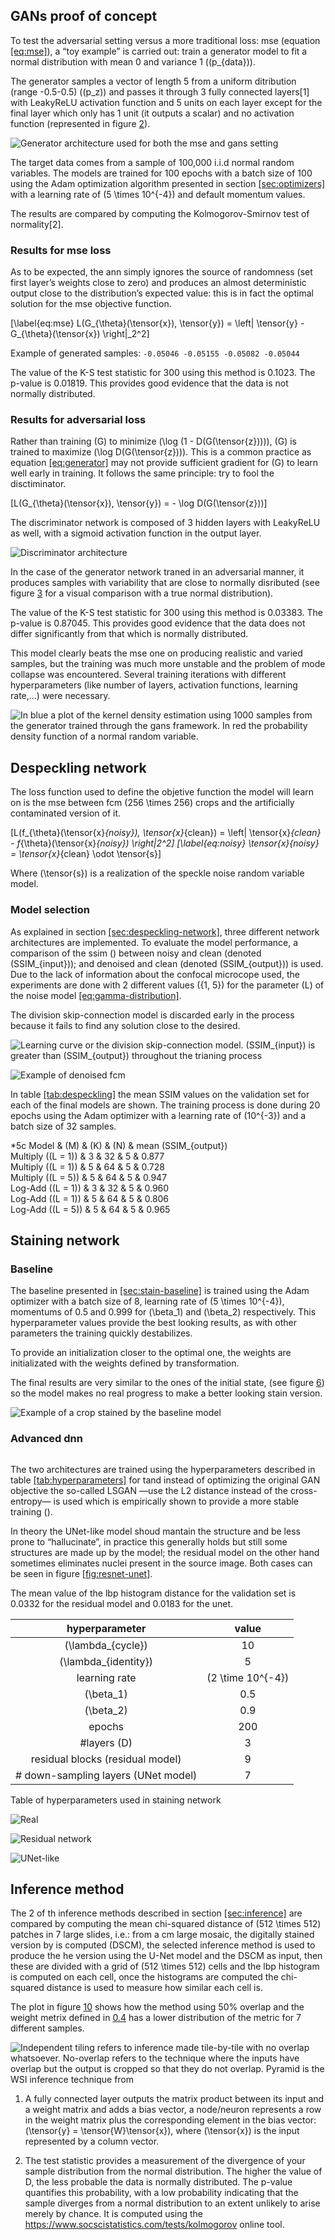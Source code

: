 ## GANs proof of concept

To test the adversarial setting versus a more traditional loss:
<span data-acronym-label="mse" data-acronym-form="singular+short">mse</span>
(equation [\[eq:mse\]](#eq:mse)), a “toy example” is carried out: train
a generator model to fit a normal distribution with mean 0 and variance
1 (\(p_{data}\)).

The generator samples a vector of length 5 from a uniform ditribution
(range -0.5-0.5) (\(p_z\)) and passes it through 3 fully connected
layers\[1\] with LeakyReLU activation function and 5 units on each layer
except for the final layer which only has 1 unit (it outputs a scalar)
and no activation function (represented in figure
[2](#fig:gan-poc-generator)).

![Generator architecture used for both the
<span data-acronym-label="mse" data-acronym-form="singular+short">mse</span>
and
<span data-acronym-label="gans" data-acronym-form="singular+short">gans</span>
setting<span label="fig:gan-poc-generator"></span>](../images/gan-poc-generator.png)

The target data comes from a sample of 100,000 i.i.d normal random
variables. The models are trained for 100 epochs with a batch size of
100 using the Adam optimization algorithm presented in section
[\[sec:optimizers\]](#sec:optimizers) with a learning rate of
\(5 \times 10^{-4}\) and default momentum values.

The results are compared by computing the Kolmogorov-Smirnov test of
normality\[2\].

### Results for <span data-acronym-label="mse" data-acronym-form="singular+short">mse</span> loss

As to be expected, the
<span data-acronym-label="ann" data-acronym-form="singular+short">ann</span>
simply ignores the source of randomness (set first layer’s weights close
to zero) and produces an almost deterministic output close to the
distribution’s expected value: this is in fact the optimal solution for
the
<span data-acronym-label="mse" data-acronym-form="singular+short">mse</span>
objective function.

\[\label{eq:mse}
L(G_{\theta}(\tensor{x}), \tensor{y}) =
\left\| \tensor{y} - G_{\theta}(\tensor{x}) \right\|_2^2\]

Example of generated samples: `-0.05046 -0.05155 -0.05082 -0.05044`

The value of the K-S test statistic for 300 using this method is 0.1023.
The p-value is 0.01819. This provides good evidence that the data is not
normally distributed.

### Results for adversarial loss

Rather than training \(G\) to minimize \(\log (1 - D(G(\tensor{z})))\),
\(G\) is trained to maximize \(\log D(G(\tensor{z}))\). This is a common
practice as equation [\[eq:generator\]](#eq:generator) may not provide
sufficient gradient for \(G\) to learn well early in training. It
follows the same principle: try to fool the disctiminator.

\[L(G_{\theta}(\tensor{x}), \tensor{y}) = - \log D(G(\tensor{z}))\]

The discriminator network is composed of 3 hidden layers with LeakyReLU
as well, with a sigmoid activation function in the output layer.

![Discriminator
architecture<span label="fig:gan-poc-generator"></span>](../images/gan-poc-discriminator.png)

In the case of the generator network traned in an adversarial manner, it
produces samples with variability that are close to normally disributed
(see figure [3](#fig:gan-poc) for a visual comparison with a true normal
distribution).

The value of the K-S test statistic for 300 using this method is
0.03383. The p-value is 0.87045. This provides good evidence that the
data does not differ significantly from that which is normally
distributed.

This model clearly beats the
<span data-acronym-label="mse" data-acronym-form="singular+short">mse</span>
one on producing realistic and varied samples, but the training was much
more unstable and the problem of mode collapse was encountered. Several
training iterations with different hyperparameters (like number of
layers, activation functions, learning rate,...) were necessary.

![In blue a plot of the kernel density estimation using 1000 samples
from the generator trained through the
<span data-acronym-label="gans" data-acronym-form="singular+short">gans</span>
framework. In red the probability density function of a normal random
variable.<span label="fig:gan-poc"></span>](../images/gan-poc.png)

## Despeckling network

The loss function used to define the objetive function the model will
learn on is the
<span data-acronym-label="mse" data-acronym-form="singular+short">mse</span>
between
<span data-acronym-label="fcm" data-acronym-form="singular+short">fcm</span>
\(256 \times 256\) crops and the artificially contaminated version of
it.

\[L(f_{\theta}(\tensor{x}_{noisy}), \tensor{x}_{clean})
= \left\| \tensor{x}_{clean} - f_{\theta}(\tensor{x}_{noisy}) \right\|_2^2\]
\[\label{eq:noisy}
\tensor{x}_{noisy} = \tensor{x}_{clean} \odot \tensor{s}\]

Where \(\tensor{s}\) is a realization of the speckle noise random
variable model.

### Model selection

As explained in section
[\[sec:despeckling-network\]](#sec:despeckling-network), three different
network architectures are implemented. To evaluate the model
performance, a comparison of the
<span data-acronym-label="ssim" data-acronym-form="singular+short">ssim</span>
() between noisy and clean (denoted \(SSIM_{input}\)); and denoised and
clean (denoted \(SSIM_{output}\)) is used. Due to the lack of
information about the confocal microcope used, the experiments are done
with 2 different values \(\{1, 5\}\) for the parameter \(L\) of the
noise model [\[eq:gamma-distribution\]](#eq:gamma-distribution).

The division skip-connection model is discarded early in the process
because it fails to find any solution close to the desired.

![Learning curve or the division skip-connection model. \(SSIM_{input}\)
is greater than \(SSIM_{output}\) throughout the trianing
process<span label="fig:divide-learning-curve"></span>](../images/divide-learning-curve.png)

![Example of denoised
<span data-acronym-label="fcm" data-acronym-form="singular+short">fcm</span><span label="fig:divide-denoised"></span>](../images/divide-denoised.png)

In table [\[tab:despeckling\]](#tab:despeckling) the mean SSIM values on
the validation set for each of the final models are shown. The training
process is done during 20 epochs using the Adam optimizer with a
learning rate of \(10^{-3}\) and a batch size of 32 samples.

<span>\*5c</span> Model & \(M\) & \(K\) & \(N\) & mean
\(SSIM_{output}\)  
Multiply (\(L = 1\)) & 3 & 32 & 5 & 0.877  
Multiply (\(L = 1\)) & 5 & 64 & 5 & 0.728  
Multiply (\(L = 5\)) & 5 & 64 & 5 & 0.947  
Log-Add (\(L = 1\)) & 3 & 32 & 5 & 0.960  
Log-Add (\(L = 1\)) & 5 & 64 & 5 & 0.806  
Log-Add (\(L = 5\)) & 5 & 64 & 5 & 0.965  

## Staining network

### Baseline

The baseline presented in [\[sec:stain-baseline\]](#sec:stain-baseline)
is trained using the Adam optimizer with a batch size of 8, learning
rate of \(5 \times 10^{-4}\), momentums of 0.5 and 0.999 for \(\beta_1\)
and \(\beta_2\) respectively. This hyperparameter values provide the
best looking results, as with other parameters the training quickly
destabilizes.

To provide an initialization closer to the optimal one, the weights are
initializated with the weights defined by  transformation.

The final results are very similar to the ones of the initial state,
(see figure [6](#fig:stain-baseline)) so the model makes no real
progress to make a better looking stain version.

![Example of a crop stained by the baseline
model<span label="fig:stain-baseline"></span>](../images/stain-baseline.png)

### Advanced <span data-acronym-label="dnn" data-acronym-form="singular+short">dnn</span>

![<span label=""></span>](1038_real_A)

The two architectures are trained using the hyperparameters described in
table [\[tab:hyperparameters\]](#tab:hyperparameters) for tand instead
of optimizing the original GAN objective the so-called LSGAN —use the L2
distance instead of the cross-entropy— is used which is empirically
shown to provide a more stable training ().

In theory the UNet-like model shoud mantain the structure and be less
prone to “hallucinate”, in practice this generally holds but still some
structures are made up by the model; the residual model on the other
hand sometimes eliminates nuclei present in the source image. Both cases
can be seen in figure [\[fig:resnet-unet\]](#fig:resnet-unet).

The mean value of the
<span data-acronym-label="lbp" data-acronym-form="singular+short">lbp</span>
histogram distance for the validation set is 0.0332 for the residual
model and 0.0183 for the unet.

|            hyperparameter            |        value        |
| :----------------------------------: | :-----------------: |
|         \(\lambda_{cycle}\)          |         10          |
|        \(\lambda_{identity}\)        |          5          |
|            learning rate             | \(2 \time 10^{-4}\) |
|             \(\beta_1\)              |         0.5         |
|             \(\beta_2\)              |         0.9         |
|                epochs                |         200         |
|            \#layers \(D\)            |          3          |
|   residual blocks (residual model)   |          9          |
| \# down-sampling layers (UNet model) |          7          |

Table of hyperparameters used in staining
network<span label="tab:hyperparameters"></span>

![Real<span label="fig:real-example"></span>](../images/104_real_A.png)

![Residual
network<span label="fig:resnet-example"></span>](../images/104_fake_B-resnet.png)

![UNet-like<span label="fig:unet-example"></span>](../images/104_fake_B-unet.png)

## Inference method

The 2 of th inference methods described in section
[\[sec:inference\]](#sec:inference) are compared by computing the mean
chi-squared distance of \(512 \times 512\) patches in 7 large slides,
i.e.: from a
<span data-acronym-label="cm" data-acronym-form="singular+short">cm</span>
large mosaic, the digitally stained version by  is computed (DSCM), the
selected inference method is used to produce the
<span data-acronym-label="he" data-acronym-form="singular+short">he</span>
version using the U-Net model and the DSCM as input, then these are
divided with a grid of \(512 \times 512\) cells and the
<span data-acronym-label="lbp" data-acronym-form="singular+short">lbp</span>
histogram is computed on each cell, once the histograms are computed the
chi-squared distance is used to measure how similar each cell is.

The plot in figure [10](#fig:inference-comparison) shows how the method
using 50% overlap and the weight metrix defined in [0.4](#) has a lower
distribution of the metric for 7 different samples.

![Independent tiling refers to inference made tile-by-tile with no
overlap whatsoever. No-overlap refers to the technique where the inputs
have overlap but the output is cropped so that they do not overlap.
Pyramid is the WSI inference technique from
<span label="fig:inference-comparison"></span>](../images/inference-boxplot.png)

1.  A fully connected layer outputs the matrix product between its input
    and a weight matrix and adds a bias vector, a node/neuron represents
    a row in the weight matrix plus the corresponding element in the
    bias vector: \(\tensor{y} = \tensor{W}\tensor{x}\), where
    \(\tensor{x}\) is the input represented by a column vector.

2.  The test statistic provides a measurement of the divergence of your
    sample distribution from the normal distribution. The higher the
    value of D, the less probable the data is normally distributed. The
    p-value quantifies this probability, with a low probability
    indicating that the sample diverges from a normal distribution to an
    extent unlikely to arise merely by chance. It is computed using the
    <https://www.socscistatistics.com/tests/kolmogorov> online tool.
